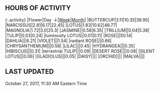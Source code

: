 
## HOURS OF ACTIVITY

{:.activity}
|<span class="activity_header">Flower</span>|<span class="activity_header activity_col1 activity_sorted">Day &nbsp;&darr;</span>|<span class="activity_header activity_col2"><a href="https://tankpit-flowers.github.io/activity-week">Week</a></span>|<span class="activity_header activity_col3"><a href="https://tankpit-flowers.github.io/activity-month">Month</a></span>|
|<span class="red">BUTTERCUP</span><span class="awards-container"><span class="awards-sprite a0-3"></span><span class="awards-sprite a2-1"></span><span class="awards-sprite a5-2"></span></span>|<span class="activity activity_col1 activity_sorted">3.11</span>|<span class="activity activity_col2">10.35</span>|<span class="activity activity_col3">39.95</span>|
|<span class="red">NARCISSUS</span><span class="awards-container"><span class="awards-sprite a0-3"></span><span class="awards-sprite a1-1"></span><span class="awards-sprite a5-2"></span></span>|<span class="activity activity_col1 activity_sorted">2.81</span>|<span class="activity activity_col2">6.17</span>|<span class="activity activity_col3">22.45</span>|
|<span class="red">LOTUS</span><span class="awards-container"><span class="awards-sprite a0-3"></span><span class="awards-sprite a2-1"></span><span class="awards-sprite a3-2"></span><span class="awards-sprite a4-3"></span><span class="awards-sprite a5-2"></span></span>|<span class="activity activity_col1 activity_sorted">1.83</span>|<span class="activity activity_col2">10.62</span>|<span class="activity activity_col3">46.77</span>|
|<span class="red">MAGNOLIA</span><span class="awards-container"><span class="awards-sprite a0-2"></span><span class="awards-sprite a2-1"></span><span class="awards-sprite a5-2"></span></span>|<span class="activity activity_col1 activity_sorted">1.72</span>|<span class="activity activity_col2">3.0</span>|<span class="activity activity_col3">25.3</span>|
|<span class="red">JASMINE</span><span class="awards-container"><span class="awards-sprite a0-3"></span><span class="awards-sprite a5-1"></span></span>|<span class="activity activity_col1 activity_sorted"></span>|<span class="activity activity_col2">0.58</span>|<span class="activity activity_col3">6.35</span>|
|<span class="red">TRILLIUM</span><span class="awards-container"><span class="awards-sprite a0-3"></span><span class="awards-sprite a3-1"></span><span class="awards-sprite a4-3"></span><span class="awards-sprite a5-2"></span><span class="awards-sprite a7-1"></span></span>|<span class="activity activity_col1 activity_sorted"></span>|<span class="activity activity_col2">0.04</span>|<span class="activity activity_col3">5.38</span>|
|<span class="red">TULIP</span><span class="awards-container"><span class="awards-sprite a0-3"></span><span class="awards-sprite a1-1"></span><span class="awards-sprite a2-1"></span><span class="awards-sprite a3-1"></span><span class="awards-sprite a5-1"></span><span class="awards-sprite a7-1"></span></span>|<span class="activity activity_col1 activity_sorted"></span>|<span class="activity activity_col2">0.03</span>|<span class="activity activity_col3">0.24</span>|
|<span class="purple">luminosity LOTUS</span><span class="awards-container"><span class="awards-sprite a5-1"></span></span>|<span class="activity activity_col1 activity_sorted"></span>|<span class="activity activity_col2">0.01</span>|<span class="activity activity_col3">0.11</span>|
|<span class="red">ROSE</span><span class="awards-container"><span class="awards-sprite a0-3"></span><span class="awards-sprite a1-1"></span><span class="awards-sprite a2-2"></span><span class="awards-sprite a3-2"></span><span class="awards-sprite a4-3"></span><span class="awards-sprite a5-2"></span><span class="awards-sprite a7-1"></span><span class="awards-sprite a8-1"></span></span>|<span class="activity activity_col1 activity_sorted"></span>|<span class="activity activity_col2"></span>|<span class="activity activity_col3">50.14</span>|
|<span class="red">DAHLIA</span><span class="awards-container"><span class="awards-sprite a0-3"></span><span class="awards-sprite a1-1"></span><span class="awards-sprite a3-2"></span><span class="awards-sprite a5-2"></span></span>|<span class="activity activity_col1 activity_sorted"></span>|<span class="activity activity_col2"></span>|<span class="activity activity_col3">6.21</span>|
|<span class="red">VIOLET</span><span class="awards-container"><span class="awards-sprite a0-3"></span><span class="awards-sprite a5-2"></span></span>|<span class="activity activity_col1 activity_sorted"></span>|<span class="activity activity_col2"></span>|<span class="activity activity_col3">1.54</span>|
|<span class="purple">radiant ROSE</span><span class="awards-container"><span class="awards-sprite a0-3"></span><span class="awards-sprite a5-2"></span></span>|<span class="activity activity_col1 activity_sorted"></span>|<span class="activity activity_col2"></span>|<span class="activity activity_col3">0.66</span>|
|<span class="red">CHRYSANTHEMUM</span><span class="awards-container"><span class="awards-sprite a0-3"></span><span class="awards-sprite a1-1"></span><span class="awards-sprite a5-3"></span><span class="awards-sprite a7-1"></span></span>|<span class="activity activity_col1 activity_sorted"></span>|<span class="activity activity_col2"></span>|<span class="activity activity_col3">0.58</span>|
|<span class="red">LILAC</span><span class="awards-container"><span class="awards-sprite a0-3"></span><span class="awards-sprite a5-2"></span></span>|<span class="activity activity_col1 activity_sorted"></span>|<span class="activity activity_col2"></span>|<span class="activity activity_col3">0.45</span>|
|<span class="red">HYDRANGEA</span><span class="awards-container"><span class="awards-sprite a0-3"></span><span class="awards-sprite a2-1"></span><span class="awards-sprite a3-2"></span><span class="awards-sprite a4-3"></span><span class="awards-sprite a5-3"></span></span>|<span class="activity activity_col1 activity_sorted"></span>|<span class="activity activity_col2"></span>|<span class="activity activity_col3">0.35</span>|
|<span class="red">HIBISCUS</span><span class="awards-container"><span class="awards-sprite a0-3"></span><span class="awards-sprite a1-1"></span><span class="awards-sprite a2-1"></span><span class="awards-sprite a3-1"></span><span class="awards-sprite a5-1"></span></span>|<span class="activity activity_col1 activity_sorted"></span>|<span class="activity activity_col2"></span>|<span class="activity activity_col3">0.31</span>|
|<span class="purple">terrestrial TULIP</span><span class="awards-container"><span class="awards-sprite a0-1"></span><span class="awards-sprite a5-3"></span></span>|<span class="activity activity_col1 activity_sorted"></span>|<span class="activity activity_col2"></span>|<span class="activity activity_col3">0.09</span>|
|<span class="orange">DESERT ROSE</span><span class="awards-container"><span class="awards-sprite a0-3"></span><span class="awards-sprite a5-3"></span></span>|<span class="activity activity_col1 activity_sorted"></span>|<span class="activity activity_col2"></span>|<span class="activity activity_col3">0.08</span>|
|<span class="orange">SILENT LOTUS</span><span class="awards-container"><span class="awards-sprite a0-3"></span><span class="awards-sprite a5-2"></span></span>|<span class="activity activity_col1 activity_sorted"></span>|<span class="activity activity_col2"></span>|<span class="activity activity_col3">0.06</span>|
|<span class="red">GLADIOLUS</span><span class="awards-container"><span class="awards-sprite a0-3"></span><span class="awards-sprite a2-2"></span><span class="awards-sprite a3-1"></span><span class="awards-sprite a5-3"></span></span>|<span class="activity activity_col1 activity_sorted"></span>|<span class="activity activity_col2"></span>|<span class="activity activity_col3">0.05</span>|
|<span class="red">DAISY</span><span class="awards-container"><span class="awards-sprite a0-3"></span><span class="awards-sprite a5-2"></span></span>|<span class="activity activity_col1 activity_sorted"></span>|<span class="activity activity_col2"></span>|<span class="activity activity_col3"></span>|
|<span class="red">ORCHID</span><span class="awards-container"><span class="awards-sprite a0-3"></span></span>|<span class="activity activity_col1 activity_sorted"></span>|<span class="activity activity_col2"></span>|<span class="activity activity_col3"></span>|
|<span class="red">MALVA</span><span class="awards-container"><span class="awards-sprite a0-3"></span></span>|<span class="activity activity_col1 activity_sorted"></span>|<span class="activity activity_col2"></span>|<span class="activity activity_col3"></span>|

## LAST UPDATED

<span class="last_updated">October 27, 2017, 11:30 AM Eastern Time</span>